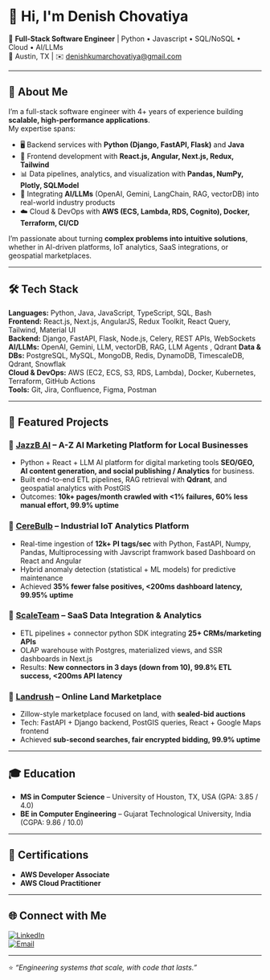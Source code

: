 # 👋 Hi, I'm Denish Chovatiya  

🚀 **Full-Stack Software Engineer** | Python • Javascript • SQL/NoSQL • Cloud • AI/LLMs  
📍 Austin, TX | ✉️ [denishkumarchovatiya@gmail.com](mailto:denishkumarchovatiya@gmail.com)  

---

## 🔹 About Me  
I’m a full-stack software engineer with 4+ years of experience building **scalable, high-performance applications**.  
My expertise spans:  
- 🖥️ Backend services with **Python (Django, FastAPI, Flask)** and **Java**  
- 🎨 Frontend development with **React.js, Angular, Next.js, Redux, Tailwind**  
- 📊 Data pipelines, analytics, and visualization with **Pandas, NumPy, Plotly, SQLModel**  
- 🤖 Integrating **AI/LLMs** (OpenAI, Gemini, LangChain, RAG, vectorDB) into real-world industry products  
- ☁️ Cloud & DevOps with **AWS (ECS, Lambda, RDS, Cognito), Docker, Terraform, CI/CD**  

I’m passionate about turning **complex problems into intuitive solutions**, whether in AI-driven platforms, IoT analytics, SaaS integrations, or geospatial marketplaces.  

---

## 🛠️ Tech Stack  

**Languages:** Python, Java, JavaScript, TypeScript, SQL, Bash  
**Frontend:** React.js, Next.js, AngularJS, Redux Toolkit, React Query, Tailwind, Material UI  
**Backend:** Django, FastAPI, Flask, Node.js, Celery, REST APIs, WebSockets  
**AI/LLMs:** OpenAI, Gemini, LLM, vectorDB, RAG, LLM Agents , Qdrant
**Data & DBs:** PostgreSQL, MySQL, MongoDB, Redis, DynamoDB, TimescaleDB, Qdrant, Snowflak  
**Cloud & DevOps:** AWS (EC2, ECS, S3, RDS, Lambda), Docker, Kubernetes, Terraform, GitHub Actions  
**Tools:** Git, Jira, Confluence, Figma, Postman  

---

## 📂 Featured Projects  

### 🔹 [JazzB AI](#) – A-Z AI Marketing Platform for Local Businesses 
- Python + React + LLM  AI platform for digital marketing tools **SEO/GEO, AI content generation, and social publishing / Analytics**  for business.
- Built end-to-end ETL pipelines, RAG retrieval with **Qdrant**, and geospatial analytics with PostGIS  
- Outcomes: **10k+ pages/month crawled with <1% failures, 60% less manual effort, 99.9% uptime**  

### 🔹 [CereBulb](#) – Industrial IoT Analytics Platform  
- Real-time ingestion of **12k+ PI tags/sec** with Python, FastAPI, Numpy, Pandas, Multiprocessing with Javscript framwork based Dashboard on React and Angular
- Hybrid anomaly detection (statistical + ML models) for predictive maintenance  
- Achieved **35% fewer false positives, <200ms dashboard latency, 99.95% uptime**  

### 🔹 [ScaleTeam](#) – SaaS Data Integration & Analytics  
- ETL pipelines + connector python SDK integrating **25+ CRMs/marketing APIs**  
- OLAP warehouse with Postgres, materialized views, and SSR dashboards in Next.js  
- Results: **New connectors in 3 days (down from 10), 99.8% ETL success, <200ms API latency**  

### 🔹 [Landrush](#) – Online Land Marketplace  
- Zillow-style marketplace focused on land, with **sealed-bid auctions**  
- Tech: FastAPI + Django backend, PostGIS queries, React + Google Maps frontend  
- Achieved **sub-second searches, fair encrypted bidding, 99.9% uptime**  

---

## 🎓 Education  

- **MS in Computer Science** – University of Houston, TX, USA (GPA: 3.85 / 4.0)  
- **BE in Computer Engineering** – Gujarat Technological University, India (CGPA: 9.86 / 10.0)  

---

## 🏅 Certifications  

- **AWS Developer Associate**  
- **AWS Cloud Practitioner**  

---

## 🌐 Connect with Me  

[![LinkedIn](https://img.shields.io/badge/-LinkedIn-0A66C2?style=flat&logo=linkedin&logoColor=white)](www.linkedin.com/in/denishchovatiya)  
[![Email](https://img.shields.io/badge/-Email-D14836?style=flat&logo=gmail&logoColor=white)](mailto:denishkumarchovatiya@gmail.com)  

---
⭐️ *“Engineering systems that scale, with code that lasts.”*  
